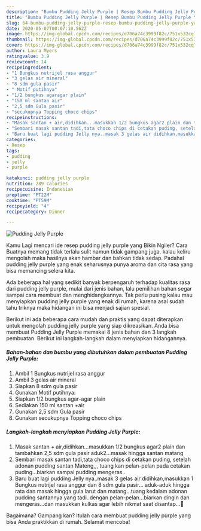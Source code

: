 ```yaml
---
description: "Bumbu Pudding Jelly Purple | Resep Bumbu Pudding Jelly Purple Yang Lezat"
title: "Bumbu Pudding Jelly Purple | Resep Bumbu Pudding Jelly Purple Yang Lezat"
slug: 64-bumbu-pudding-jelly-purple-resep-bumbu-pudding-jelly-purple-yang-lezat
date: 2020-05-07T00:07:10.562Z
image: https://img-global.cpcdn.com/recipes/d706a74c3999f82c/751x532cq70/pudding-jelly-purple-foto-resep-utama.jpg
thumbnail: https://img-global.cpcdn.com/recipes/d706a74c3999f82c/751x532cq70/pudding-jelly-purple-foto-resep-utama.jpg
cover: https://img-global.cpcdn.com/recipes/d706a74c3999f82c/751x532cq70/pudding-jelly-purple-foto-resep-utama.jpg
author: Laura Myers
ratingvalue: 3.9
reviewcount: 14
recipeingredient:
- "1 Bungkus nutrijel rasa anggur"
- "3 gelas air mineral"
- "8 sdm gula pasir"
- " Motif putihnya"
- "1/2 bungkus agaragar plain"
- "150 ml santan air"
- "2,5 sdm Gula pasir"
- "secukupnya Topping choco chips"
recipeinstructions:
- "Masak santan + air,didihkan...masukkan 1/2 bungkus agar2 plain dan tambahkan 2,5 sdm gula pasir aduk2...masak hingga santan matang"
- "Sembari masak santan tadi,tata choco chips di cetakan puding, setelah adonan pudding santan Mateng,,, tuang kan pelan-pelan pada cetakan puding...biarkan sampai pudding mengeras.."
- "Baru buat lagi pudding Jelly nya..masak 3 gelas air didihkan,masukkan 1 Bungkus nutrijel rasa anggur dan 8 sdm gula pasir... aduk-aduk hingga rata dan masak hingga gula larut dan matang...tuang kedalam adonan pudding santannya yang tadi..dengan pelan-pelan...biarkan dingin dan mengeras...dan masukkan kulkas agar lebih nikmat saat disantap...🤭"
categories:
- Resep
tags:
- pudding
- jelly
- purple

katakunci: pudding jelly purple 
nutrition: 289 calories
recipecuisine: Indonesian
preptime: "PT22M"
cooktime: "PT59M"
recipeyield: "4"
recipecategory: Dinner

---
```



![Pudding Jelly Purple](https://img-global.cpcdn.com/recipes/d706a74c3999f82c/751x532cq70/pudding-jelly-purple-foto-resep-utama.jpg)

Kamu Lagi mencari ide resep pudding jelly purple yang Bikin Ngiler? Cara Buatnya memang tidak terlalu sulit namun tidak gampang juga. kalau keliru mengolah maka hasilnya akan hambar dan bahkan tidak sedap. Padahal pudding jelly purple yang enak seharusnya punya aroma dan cita rasa yang bisa memancing selera kita.



Ada beberapa hal yang sedikit banyak berpengaruh terhadap kualitas rasa dari pudding jelly purple, mulai dari jenis bahan, lalu pemilihan bahan segar sampai cara membuat dan menghidangkannya. Tak perlu pusing kalau mau menyiapkan pudding jelly purple yang enak di rumah, karena asal sudah tahu triknya maka hidangan ini bisa menjadi sajian spesial.


Berikut ini ada beberapa cara mudah dan praktis yang dapat diterapkan untuk mengolah pudding jelly purple yang siap dikreasikan. Anda bisa membuat Pudding Jelly Purple memakai 8 jenis bahan dan 3 langkah pembuatan. Berikut ini langkah-langkah dalam menyiapkan hidangannya.

<!--inarticleads1-->

##### Bahan-bahan dan bumbu yang dibutuhkan dalam pembuatan Pudding Jelly Purple:

1. Ambil 1 Bungkus nutrijel rasa anggur
1. Ambil 3 gelas air mineral
1. Siapkan 8 sdm gula pasir
1. Gunakan  Motif putihnya:
1. Siapkan 1/2 bungkus agar-agar plain
1. Sediakan 150 ml santan +air
1. Gunakan 2,5 sdm Gula pasir
1. Gunakan secukupnya Topping choco chips




<!--inarticleads2-->

##### Langkah-langkah menyiapkan Pudding Jelly Purple:

1. Masak santan + air,didihkan...masukkan 1/2 bungkus agar2 plain dan tambahkan 2,5 sdm gula pasir aduk2...masak hingga santan matang
1. Sembari masak santan tadi,tata choco chips di cetakan puding, setelah adonan pudding santan Mateng,,, tuang kan pelan-pelan pada cetakan puding...biarkan sampai pudding mengeras..
1. Baru buat lagi pudding Jelly nya..masak 3 gelas air didihkan,masukkan 1 Bungkus nutrijel rasa anggur dan 8 sdm gula pasir... aduk-aduk hingga rata dan masak hingga gula larut dan matang...tuang kedalam adonan pudding santannya yang tadi..dengan pelan-pelan...biarkan dingin dan mengeras...dan masukkan kulkas agar lebih nikmat saat disantap...🤭




Bagaimana? Gampang kan? Itulah cara membuat pudding jelly purple yang bisa Anda praktikkan di rumah. Selamat mencoba!
